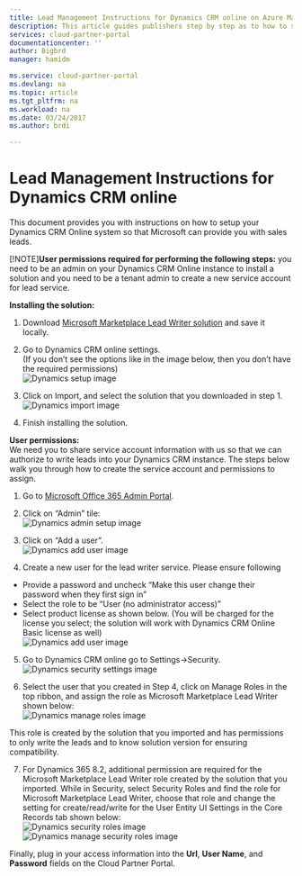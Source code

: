 ```yaml
---
title: Lead Management Instructions for Dynamics CRM online on Azure Marketplace  | Microsoft Docs
description: This article guides publishers step by step as to how to set up their lead management with Dynamics CRM online.
services: cloud-partner-portal
documentationcenter: ''
author: Bigbrd
manager: hamidm

ms.service: cloud-partner-portal
ms.devlang: na
ms.topic: article
ms.tgt_pltfrm: na
ms.workload: na
ms.date: 03/24/2017
ms.author: brdi

---
```


# Lead Management Instructions for Dynamics CRM online

This document provides you with instructions on how to setup your Dynamics CRM Online system so that Microsoft can provide you with sales leads.

[!NOTE]**User permissions required for performing the following steps:**
you need to be an admin on your Dynamics CRM Online instance to install a solution and 
you need to be a tenant admin to create a new service account for lead service.

**Installing the solution:** <br/>
1. Download [Microsoft Marketplace Lead Writer solution](https://testdriveaccount.blob.core.windows.net/testdrivecon/MicrosoftMarketplacesLeadIntegrationSolution_1_0_0_0_target_CRM_6.1_managed.zip) and save it locally.

2. Go to Dynamics CRM online settings.  <br/>
(If you don’t see the options like in the image below, then you don’t have the required permissions) <br/>
![Dynamics setup image](./media/cloud-partner-portal-lead-management-instructions-dynamics/crmonline1.png)

3.	Click on Import, and select the solution that you downloaded in step 1.  <br/>
![Dynamics import image](./media/cloud-partner-portal-lead-management-instructions-dynamics/crmonline2.png)

4.	Finish installing the solution.

**User permissions:** <br/>
We need you to share service account information with us so that we can authorize to write leads into your Dynamics CRM instance. The steps below walk you through how to create the service account and permissions to assign. <br/>
1.	Go to [Microsoft Office 365 Admin Portal](https://go.microsoft.com/fwlink/?LinkId=225975).

2.	Click on “Admin” tile: <br/>
![Dynamics admin setup image](./media/cloud-partner-portal-lead-management-instructions-dynamics/crmonline3.png)

3.	Click on “Add a user”.<br/>
![Dynamics add user image](./media/cloud-partner-portal-lead-management-instructions-dynamics/crmonline4.png)

4.	Create a new user for the lead writer service. Please ensure following 
*  Provide a password and uncheck “Make this user change their password when they first sign in”
* 	Select the role to be “User (no administrator access)”
* 	Select product license as shown below. (You will be charged for the license you select; the solution will work with Dynamics CRM Online Basic license as well) <br/>
![Dynamics add user image](./media/cloud-partner-portal-lead-management-instructions-dynamics/crmonline5.png)

5.  Go to Dynamics CRM online go to Settings->Security.<br/>
![Dynamics security settings image](./media/cloud-partner-portal-lead-management-instructions-dynamics/crmonline6.png)

6.  Select the user that you created in Step 4, click on Manage Roles in the top ribbon, and assign the role as Microsoft Marketplace Lead Writer shown below: <br/>
![Dynamics manage roles image](./media/cloud-partner-portal-lead-management-instructions-dynamics/crmonline7.png)<br/>

This role is created by the solution that you imported and has permissions to only write the leads and to know solution version for ensuring compatibility.

7.  For Dynamics 365 8.2, additional permission are required for the Microsoft Marketplace Lead Writer role created by the solution that you imported. While in Security, select Security Roles and find the role for Microsoft Marketplace Lead Writer, choose that role and change the setting for create/read/write for the User Entity UI Settings in the Core Records tab shown below: <br/>
![Dynamics security roles image](./media/cloud-partner-portal-lead-management-instructions-dynamics/crmonline10.jpg)<br/>
![Dynamics manage security roles image](./media/cloud-partner-portal-lead-management-instructions-dynamics/crmonline11.jpg)<br/>


Finally, plug in your access information into the **Url**, **User Name**, and **Password** fields on the Cloud Partner Portal.